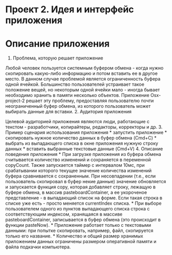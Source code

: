 Проект 2. Идея и интерфейс приложения
=============
Описание приложения
=

1. Проблема, которую решает приложение

Любой человек пользуется системным буфером обмена - когда нужно скопировать какую-либо информацию и потом вставить ее в другое место. В данном случае проблемой является ограниченность буфера одной ячейкой. Большинство пользователей устраивает такое положение вещей, но некоторым одной ячейки мало - иногда бывает необходимо хранить в памяти несколько объектов. Приложение Osx-project-2 решает эту проблему, предоставляя пользователю почти неограниченный буфер обмена, из которого пользователь может выбирать данные для вставки.
2. Аудитория приложения

Целевой аудиторией приложения являются люди, работающие с текстом - разработчики, копирайтеры, редакторы, корректоры и др.
3. Пример сценария использования приложения
	* запустить приложение
	* скопировать нужное количество данных в буфер обмена (Cmd+C)
	* выбрать из выпадающего списка в окне приложения нужную строку данных
	* вставить выбранные текстовые данные (Cmd+V)
4. Описание поведения приложения
	* При загрузке приложения из буфера обмена считывается количество изменений и сохраняется в переменной copyCount. Также запускается таймер с интервалом 10мс, при срабатывании которого текущее значение количества изменений буфера сравнивается с сохраненным. При несовпадении (т.е., если пользователь скопировал в буфер некие данные) значение обновляется и запускается функция copy, которая добавляет строку, лежащую в буфере обмена, в массив pasteboardContainer, а ее укороченое представление - в выпадающий список на форме. Если такая строка в списке уже есть - просто меняется currentIndex списка.
	* При выборе пользователем одного из пунктов выпадающего списка строка с соответствующим индексом, хранящаяся в массиве pasteboardContainer, записывается в буфер обмена (это происходит в функции pasteNow).
	* Приложение работает только с текстовыми данными: при попытке скопировать, например, файл, скопируется только его название.
	* Количество и общий размер хранимых приложением данных ограничены размером оперативной памяти и файла подкачки компьютера.
